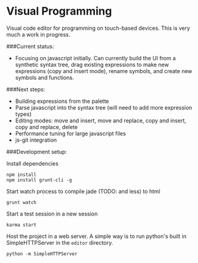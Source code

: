 Visual Programming
==================

Visual code editor for programming on touch-based devices. This is very much a work in progress.

###Current status:
* Focusing on javascript initially. Can currently build the UI from a synthetic syntax tree, drag existing expressions to make new expressions (copy and insert mode), rename symbols, and create new symbols and functions. 

###Next steps:
* Building expressions from the palette
* Parse javascript into the syntax tree (will need to add more expression types)
* Editing modes: move and insert, move and replace, copy and insert, copy and replace, delete
* Performance tuning for large javascript files
* js-git integration

###Development setup:

Install dependencies
````
npm install
npm install grunt-cli -g
````

Start watch process to compile jade (TODO: and less) to html

````grunt watch````

Start a test session in a new session

````karma start````

Host the project in a web server. A simple way is to run python's built in SimpleHTTPServer in the ```editor``` directory.

````python -m SimpleHTTPServer````